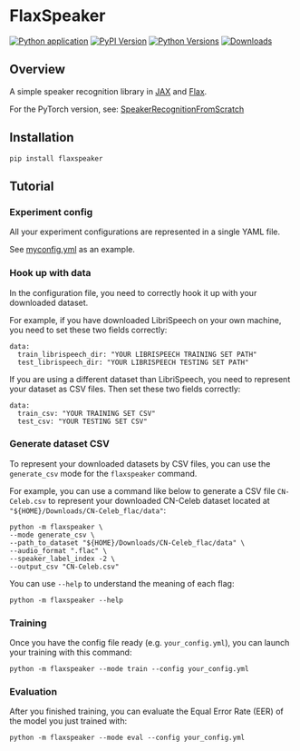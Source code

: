 # FlaxSpeaker

 [![Python application](https://github.com/wq2012/FlaxSpeaker/actions/workflows/python-app.yml/badge.svg)](https://github.com/wq2012/FlaxSpeaker/actions/workflows/python-app.yml) [![PyPI Version](https://img.shields.io/pypi/v/flaxspeaker.svg)](https://pypi.python.org/pypi/flaxspeaker) [![Python Versions](https://img.shields.io/pypi/pyversions/flaxspeaker.svg)](https://pypi.org/project/flaxspeaker) [![Downloads](https://pepy.tech/badge/flaxspeaker)](https://pepy.tech/project/flaxspeaker)


## Overview

 A simple speaker recognition library in [JAX](https://jax.readthedocs.io) and [Flax](https://flax.readthedocs.io).

 For the PyTorch version, see: [SpeakerRecognitionFromScratch](https://github.com/wq2012/SpeakerRecognitionFromScratch)

## Installation

```
pip install flaxspeaker
```

## Tutorial

### Experiment config

All your experiment configurations are represented in a single YAML file.

See [myconfig.yml](myconfig.yml) as an example.

### Hook up with data

In the configuration file, you need to correctly hook it up with your
downloaded dataset.

For example, if you have downloaded LibriSpeech on your own machine, you need
to set these two fields correctly:

```
data:
  train_librispeech_dir: "YOUR LIBRISPEECH TRAINING SET PATH"
  test_librispeech_dir: "YOUR LIBRISPEECH TESTING SET PATH"
```

If you are using a different dataset than LibriSpeech, you need to represent
your dataset as CSV files. Then set these two fields correctly:

```
data:
  train_csv: "YOUR TRAINING SET CSV"
  test_csv: "YOUR TESTING SET CSV"
```

### Generate dataset CSV

To represent your downloaded datasets by CSV files, you can use the
`generate_csv` mode for the `flaxspeaker` command.

For example, you can use a command like below to
generate a CSV file `CN-Celeb.csv` to represent your downloaded CN-Celeb
dataset located at `"${HOME}/Downloads/CN-Celeb_flac/data"`:

```
python -m flaxspeaker \
--mode generate_csv \
--path_to_dataset "${HOME}/Downloads/CN-Celeb_flac/data" \
--audio_format ".flac" \
--speaker_label_index -2 \
--output_csv "CN-Celeb.csv"
```

You can use `--help` to understand the meaning of each flag:

```
python -m flaxspeaker --help
```

### Training

Once you have the config file ready (e.g. `your_config.yml`), you can launch
your training with this command:

```
python -m flaxspeaker --mode train --config your_config.yml
```

### Evaluation

After you finished training, you can evaluate the Equal Error Rate (EER) of
the model you just trained with:

```
python -m flaxspeaker --mode eval --config your_config.yml
```
